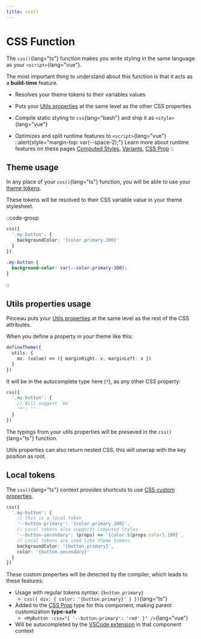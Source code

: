 ```yaml
---
title: css()
---
```


# CSS Function

The `css()`{lang="ts"} function makes you write styling in the same language as your `<script>`{lang="vue"}.

The most important thing to understand about this function is that it acts as a **build-time** feature.

- Resolves your theme tokens to their variables values

- Puts your [Utils properties](/configuration/utils-properties) at the same level as the other CSS properties

- Compile static styling to `css`{lang="bash"} and ship it as `<style>`{lang="vue"}

- Optimizes and split runtime features to `<script>`{lang="vue"}
  ::alert{style="margin-top: var(--space-2);"}
  Learn more about runtime features on these pages [Computed Styles](/styling/computed-styles), [Variants](/styling/variants), [CSS Prop](/styling/css-prop)
  ::

## Theme usage

In any place of your `css()`{lang="ts"} function, you will be able to use your [theme tokens](/configuration/theme-config).

These tokens will be resolved to their CSS variable value in your theme stylesheet.

::code-group

```ts [<style lang="ts">]
css({
  '.my-button': {
    backgroundColor: '{color.primary.100}'
  }
})
```

```css [output]
.my-button {
  background-color: var(--color-primary-100);
}
```

::

## Utils properties usage

Pinceau puts your [Utils properties](/configuration/utils-properties) at the same level as the rest of the CSS attributes.

When you define a property in your theme like this:

```ts
defineTheme({
  utils: {
    mx: (value) => ({ marginRight: v, marginLeft: v })
  }
})
```

It will be in the autocomplete type here (`*`), as any other CSS property:

```ts
css({
  '.my-button': {
    // Will suggest `mx`
    '*': ''
  }
})
```

The typings from your utils properties will be preseved in the `css()`{lang="ts"} function.

Utils properties can also return nested CSS, this will unwrap with the key position as root.

## Local tokens

The `css()`{lang="ts"} context provides shortcuts to use [CSS custom properties](https://developer.mozilla.org/en-US/docs/Web/CSS/Using_CSS_custom_properties).

```ts
css({
  '.my-button': {
    // This is a local token
    '--button-primary': '{color.primary.100}',
    // Local tokens also supports Computed Styles
    '--button-secondary': (props) => `{color.${props.color}.100}`,
    // Local tokens are used like theme tokens
    backgroundColor: '{button.primary}',
    color: '{button.secondary}'
  }
})
```

These custom properties will be detected by the compiler, which leads to these features:

- Usage with regular tokens syntax: `{button.primary}`
  - `css({ div: { color: '{button.primary}' } })`{lang="ts"}
- Added to the [CSS Prop](/styling/css-prop) type for this component, making parent customization **type-safe**
  - `<MyButton :css="{ '--button-primary': 'red' }" />`{lang="vue"}
- Will be autocompleted by the [VSCode extension](/get-started/vscode-extension) in that component context
